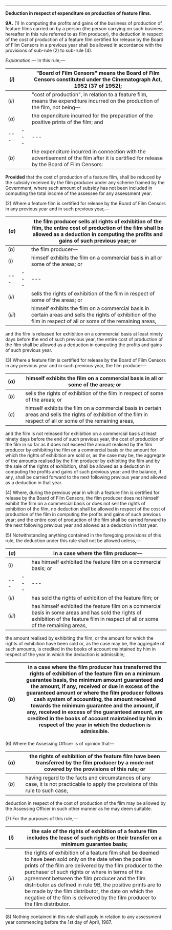 ****  
  
**Deduction in respect of expenditure on production of feature films.**

**9A.** (1) In computing the profits and gains of the business of production of feature films carried on by a person (the person carrying on such business hereafter in this rule referred to as film producer), the deduction in respect of the cost of production of a feature film certified for release by the Board of Film Censors in a previous year shall be allowed in accordance with the provisions of sub-rule (2) to sub-rule (4).

_Explanation_.— In this rule,—

(_i_)|  |  "Board of Film Censors" means the Board of Film Censors constituted under the Cinematograph Act, 1952 (37 of 1952);  
---|---|---  
(_ii_)|  |  "cost of production", in relation to a feature film, means the expenditure incurred on the production of the film, not being—  
(_a_)|  |  the expenditure incurred for the preparation of the positive prints of the film; and  
---|---|---  
(_b_)|  |  the expenditure incurred in connection with the advertisement of the film after it is certified for release by the Board of Film Censors:  
  
**Provided** that the cost of production of a feature film, shall be reduced by the subsidy received by the film producer under any scheme framed by the Government, where such amount of subsidy has not been included in computing the total income of the assessee for any assessment year.

(2) Where a feature film is certified for release by the Board of Film Censors in any previous year and in such previous year,—

(_a_)|  | the film producer sells all rights of exhibition of the film, the entire cost of production of the film shall be allowed as a deduction in computing the profits and gains of such previous year; or  
---|---|---  
(_b_)|  |  the film producer—  
(_i_)|  |  himself exhibits the film on a commercial basis in all or some of the areas; or  
---|---|---  
(_ii_)|  |  sells the rights of exhibition of the film in respect of some of the areas; or  
(_iii_)|  |  himself exhibits the film on a commercial basis in certain areas and sells the rights of exhibition of the film in respect of all or some of the remaining areas,  
  
and the film is released for exhibition on a commercial basis at least ninety days before the end of such previous year, the entire cost of production of the film shall be allowed as a deduction in computing the profits and gains of such previous year.

(3) Where a feature film is certified for release by the Board of Film Censors in any previous year and in such previous year, the film producer—

(_a_)|  |  himself exhibits the film on a commercial basis in all or some of the areas; or  
---|---|---  
(_b_)|  |  sells the rights of exhibition of the film in respect of some of the areas; or  
(_c_)|  |  himself exhibits the film on a commercial basis in certain areas and sells the rights of exhibition of the film in respect of all or some of the remaining areas,  
  
and the film is not released for exhibition on a commercial basis at least ninety days before the end of such previous year, the cost of production of the film in so far as it does not exceed the amount realised by the film producer by exhibiting the film on a commercial basis or the amount for which the rights of exhibition are sold or, as the case may be, the aggregate of the amounts realised by the film producer by exhibiting the film and by the sale of the rights of exhibition, shall be allowed as a deduction in computing the profits and gains of such previous year; and the balance, if any, shall be carried forward to the next following previous year and allowed as a deduction in that year.

(4) Where, during the previous year in which a feature film is certified for release by the Board of Film Censors, the film producer does not himself exhibit the film on a commercial basis or does not sell the rights of exhibition of the film, no deduction shall be allowed in respect of the cost of production of the film in computing the profits and gains of such previous year; and the entire cost of production of the film shall be carried forward to the next following previous year and allowed as a deduction in that year.

(5) Notwithstanding anything contained in the foregoing provisions of this rule, the deduction under this rule shall not be allowed unless,—

(_a_)|  |  in a case where the film producer—  
---|---|---  
(_i_)|  |  has himself exhibited the feature film on a commercial basis; or  
---|---|---  
(_ii_)|  |  has sold the rights of exhibition of the feature film; or  
(_iii_)|  |  has himself exhibited the feature film on a commercial basis in some areas and has sold the rights of exhibition of the feature film in respect of all or some of the remaining areas,  
  
the amount realised by exhibiting the film, or the amount for which the rights of exhibition have been sold or, as the case may be, the aggregate of such amounts, is credited in the books of account maintained by him in respect of the year in which the deduction is admissible;

(_b_)|  |  in a case where the film producer has transferred the rights of exhibition of the feature film on a minimum guarantee basis, the minimum amount guaranteed and the amount, if any, received or due in excess of the guaranteed amount or where the film producer follows cash system of accounting, the amount received towards the minimum guarantee and the amount, if any, received in excess of the guaranteed amount, are credited in the books of account maintained by him in respect of the year in which the deduction is admissible.  
---|---|---  
  
(6) Where the Assessing Officer is of opinion that—

(_a_)|  |  the rights of exhibition of the feature film have been transferred by the film producer by a mode not covered by the provisions of this rule; or  
---|---|---  
(_b_)|  |  having regard to the facts and circumstances of any case, it is not practicable to apply the provisions of this rule to such case,  
  
deduction in respect of the cost of production of the film may be allowed by the Assessing Officer in such other manner as he may deem suitable.

(7) For the purposes of this rule,—

(_i_)|  |  the sale of the rights of exhibition of a feature film includes the lease of such rights or their transfer on a minimum guarantee basis;  
---|---|---  
(_ii_)|  |  the rights of exhibition of a feature film shall be deemed to have been sold only on the date when the positive prints of the film are delivered by the film producer to the purchaser of such rights or where in terms of the agreement between the film producer and the film distributor as defined in rule 9B, the positive prints are to be made by the film distributor, the date on which the negative of the film is delivered by the film producer to the film distributor.  
  
(8) Nothing contained in this rule shall apply in relation to any assessment year commencing before the 1st day of April, 1987.